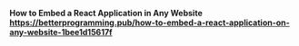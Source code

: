 **How to Embed a React Application in Any Website**\
**https://betterprogramming.pub/how-to-embed-a-react-application-on-any-website-1bee1d15617f**
